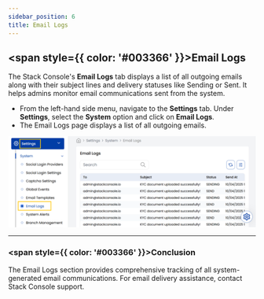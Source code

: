 ```yaml
---
sidebar_position: 6  
title: Email Logs
---
```


## <span style={{ color: '#003366' }}>Email Logs</span>

The Stack Console's **Email Logs** tab displays a list of all outgoing emails along with their subject lines and delivery statuses like Sending or Sent. It helps admins monitor email communications sent from the system.

- From the left-hand side menu, navigate to the **Settings** tab. Under **Settings**, select the **System** option and click on **Email Logs**.
- The Email Logs page displays a list of all outgoing emails.

![Email Logs Dashboard](images/email_logs.png)

----------

### <span style={{ color: '#003366' }}>Conclusion</span>
The Email Logs section provides comprehensive tracking of all system-generated email communications. For email delivery assistance, contact Stack Console support.